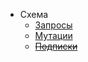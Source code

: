 - Схема
    - [Запросы](/sdl/schema/query)
    - [Мутации](/sdl/schema/mutation)
    - ~~[Подписки](/sdl/schema/subscription)~~
